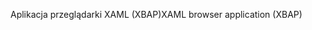 <span data-ttu-id="e81c2-101">Aplikacja przeglądarki XAML (XBAP)</span><span class="sxs-lookup"><span data-stu-id="e81c2-101">XAML browser application (XBAP)</span></span>